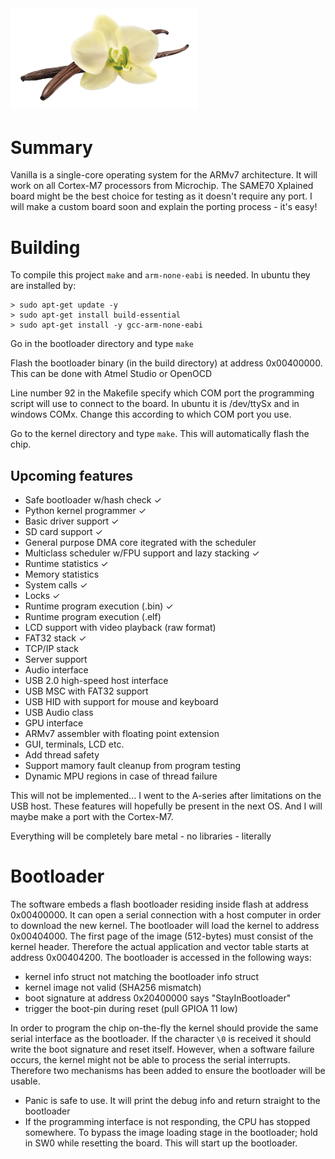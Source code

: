 <img src="https://github.com/strawberryhacker/vanilla/blob/master/doc/vanilla.png" width="300">

# Summary

Vanilla is a single-core operating system for the ARMv7 architecture. It will work on all Cortex-M7 processors from Microchip. The SAME70 Xplained board might be the best choice for testing as it doesn't require any port. I will make a custom board soon and explain the porting process - it's easy!

# Building

To compile this project `make` and `arm-none-eabi` is needed. In ubuntu they are installed by:
```shell
> sudo apt-get update -y
> sudo apt-get install build-essential
> sudo apt-get install -y gcc-arm-none-eabi
```

Go in the bootloader directory and type `make`

Flash the bootloader binary (in the build directory) at address 0x00400000. This can be done with Atmel Studio or OpenOCD

Line number 92 in the Makefile specify which COM port the programming script will use to connect to the board. In ubuntu it is /dev/ttySx and in windows COMx. Change this according to which COM port you use.

Go to the kernel directory and type `make`. This will automatically flash the chip.


## Upcoming features

- Safe bootloader w/hash check &check;
- Python kernel programmer &check;
- Basic driver support &check;
- SD card support &check;
- General purpose DMA core itegrated with the scheduler
- Multiclass scheduler w/FPU support and lazy stacking &check;
- Runtime statistics &check;
- Memory statistics 
- System calls &check;
- Locks &check;
- Runtime program execution (.bin) &check;
- Runtime program execution (.elf)
- LCD support with video playback (raw format)
- FAT32 stack &check;
- TCP/IP stack
- Server support
- Audio interface
- USB 2.0 high-speed host interface
- USB MSC with FAT32 support
- USB HID with support for mouse and keyboard
- USB Audio class
- GPU interface
- ARMv7 assembler with floating point extension
- GUI, terminals, LCD etc.
- Add thread safety
- Support mamory fault cleanup from program testing
- Dynamic MPU regions in case of thread failure

This will not be implemented... I went to the A-series after limitations on the USB host. These features will hopefully be present in the next OS. And I will maybe make a port with the Cortex-M7. 

Everything will be completely bare metal - no libraries - literally

# Bootloader

The software embeds a flash bootloader residing inside flash at address 0x00400000. It can open a serial connection with a host computer in order to download the new kernel. The bootloader will load the kernel to address 0x00404000. The first page of the image (512-bytes) must consist of the kernel header. Therefore the actual application and vector table starts at address 0x00404200. The bootloader is accessed in the following ways:

- kernel info struct not matching the bootloader info struct
- kernel image not valid (SHA256 mismatch)
- boot signature at address 0x20400000 says "StayInBootloader"
- trigger the boot-pin during reset (pull GPIOA 11 low)

In order to program the chip on-the-fly the kernel should provide the same serial interface as the bootloader. If the character `\0` is received it should write the boot signature and reset itself. However, when a software failure occurs, the kernel might not be able to process the serial interrupts. Therefore two mechanisms has been added to ensure the bootloader will be usable.

- Panic is safe to use. It will print the debug info and return straight to the bootloader
- If the programming interface is not responding, the CPU has stopped somewhere. To bypass the image loading stage in the bootloader; hold in SW0 while resetting the board. This will start up the bootloader.
